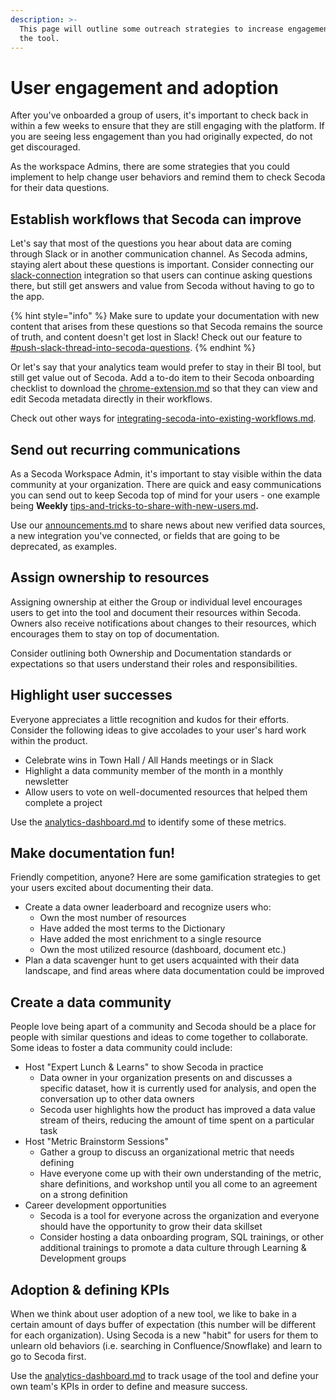 ```yaml
---
description: >-
  This page will outline some outreach strategies to increase engagement with
  the tool.
---
```


# User engagement and adoption

After you've onboarded a group of users, it's important to check back in within a few weeks to ensure that they are still engaging with the platform. If you are seeing less engagement than you had originally expected, do not get discouraged.&#x20;

As the workspace Admins, there are some strategies that you could implement to help change user behaviors and remind them to check Secoda for their data questions.&#x20;

## **Establish workflows that Secoda can improve**

Let's say that most of the questions you hear about data are coming through Slack or in another communication channel. As Secoda admins, staying alert about these questions is important. Consider connecting our [slack-connection](../../../extensions/slack-connection/ "mention") integration so that users can continue asking questions there, but still get answers and value from Secoda without having to go to the app.

{% hint style="info" %}
Make sure to update your documentation with new content that arises from these questions so that Secoda remains the source of truth, and content doesn't get lost in Slack! Check out our feature to [#push-slack-thread-into-secoda-questions](../../../extensions/slack-connection/#push-slack-thread-into-secoda-questions "mention").
{% endhint %}

Or let's say that your analytics team would prefer to stay in their BI tool, but still get value out of Secoda. Add a to-do item to their Secoda onboarding checklist to download the [chrome-extension.md](../../../extensions/chrome-extension.md "mention") so that they can view and edit Secoda metadata directly in their workflows.

Check out other ways for [integrating-secoda-into-existing-workflows.md](../../../best-practices/integrating-secoda-into-existing-workflows.md "mention").

## **Send out recurring communications**

As a Secoda Workspace Admin, it's important to stay visible within the data community at your organization. There are quick and easy communications you can send out to keep Secoda top of mind for your users - one example being **Weekly** [tips-and-tricks-to-share-with-new-users.md](tips-and-tricks-to-share-with-new-users.md "mention")**.**

Use our [announcements.md](../../../features/announcements.md "mention") to share news about new verified data sources, a new integration you've connected, or fields that are going to be deprecated, as examples.

## **Assign ownership to resources**

Assigning ownership at either the Group or individual level encourages users to get into the tool and document their resources within Secoda. Owners also receive notifications about changes to their resources, which encourages them to stay on top of documentation.&#x20;

Consider outlining both Ownership and Documentation standards or expectations so that users understand their roles and responsibilities.

## **Highlight user successes**

Everyone appreciates a little recognition and kudos for their efforts. Consider the following ideas to give accolades to your user's hard work within the product.

* Celebrate wins in Town Hall / All Hands meetings or in Slack
* Highlight a data community member of the month in a monthly newsletter
* Allow users to vote on well-documented resources that helped them complete a project

Use the [analytics-dashboard.md](../../../features/analytics-dashboard.md "mention") to identify some of these metrics.

## **Make documentation fun!**

Friendly competition, anyone? Here are some gamification strategies to get your users excited about documenting their data.

* Create a data owner leaderboard and recognize users who:
  * Own the most number of resources
  * Have added the most terms to the Dictionary
  * Have added the most enrichment to a single resource
  * Own the most utilized resource (dashboard, document etc.)
* Plan a data scavenger hunt to get users acquainted with their data landscape, and find areas where data documentation could be improved

## **Create a data community**

People love being apart of a community and Secoda should be a place for people with similar questions and ideas to come together to collaborate. Some ideas to foster a data community could include:

* Host "Expert Lunch & Learns" to show Secoda in practice
  * Data owner in your organization presents on and discusses a specific dataset, how it is currently used for analysis, and open the conversation up to other data owners
  * Secoda user highlights how the product has improved a data value stream of theirs, reducing the amount of time spent on a particular task
* Host "Metric Brainstorm Sessions"
  * Gather a group to discuss an organizational metric that needs defining
  * Have everyone come up with their own understanding of the metric, share definitions, and workshop until you all come to an agreement on a strong definition
* Career development opportunities
  * Secoda is a tool for everyone across the organization and everyone should have the opportunity to grow their data skillset
  * Consider hosting a data onboarding program, SQL trainings, or other additional trainings to promote a data culture through Learning & Development groups

## &#x20;Adoption & defining KPIs

When we think about user adoption of a new tool, we like to bake in a certain amount of days buffer of expectation (this number will be different for each organization). Using Secoda is a new "habit" for users for them to unlearn old behaviors (i.e. searching in Confluence/Snowflake) and learn to go to Secoda first.

Use the [analytics-dashboard.md](../../../features/analytics-dashboard.md "mention") to track usage of the tool and define your own team's KPIs in order to define and measure success.

